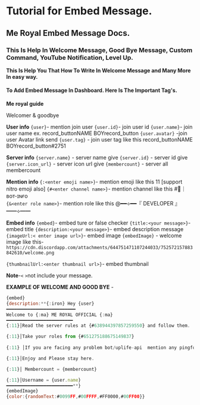 # Tutorial for Embed Message.

## Me Royal Embed Message Docs.

### This Is Help In Welcome Message, Good Bye Message, Custom Command, YouTube Notification, Level Up.

__This Is Help You That How To Write In Welcome Message and Many More In easy way.__

#### To Add Embed Message In Dashboard. Here Is The Important Tag's.

**Me royal guide**

Welcomer & goodbye

**User info**
`{user}`- mention join user
`{user.id}`- join user id
`{user.name}`- join user name ex. record_buttonNAME BOYrecord_button
`{user.avatar}` -join user Avatar link send
`{user.tag}` - join user tag like this record_buttonNAME BOYrecord_button#2751

**Server info**
`{server.name}` - server name give
`{server.id}` - server id give
`{server.icon_url}` - server icon url give
`{membercount}` - server all membercount

**Mention info**
`{:<enter emoji name>}`- mention emoji like this 11 [support nitro emoji also]
`{#<enter channel name>}`- mention channel like this #🤖｜ʙᴏᴛ-ɪɴғᴏ  
`{&<enter role name>}`- mention role like this @━━⟡━━『 DEVELOPER 』━━⟡━━ 

**Embed info**
`{embed}`- embed ture or false checker
`{title:<your message>}`- embed title
`{description:<your message>}`- embed description message
`{imageUrl:< enter image url>}`- embed image
`{embedImage}` - welcome image like this- `https://cdn.discordapp.com/attachments/644751471107244033/752572157883842610/welcome.png`

`{thumbnailUrl:<enter thumbnail url>}`- embed thumbnail

**Note**-`<` `>`not include your message.

**EXAMPLE OF WELCOME AND GOOD BYE** - 

```javascript
{embed}
{description:**{:iron} Hey {user}
━━━━━━━━━━━━━━━━━━━━━━━━━━
Welcome to {:ma} ME ROYAL OFFICIAL {:ma}
━━━━━━━━━━━━━━━━━━━━━━━━━
{:11}│Read the server rules at {#638944397857259550} and follow them.

{:11}│Take your roles from {#651275188675149837}
 
{:11} │If you are facing any problem bot/uplife-api  mention any pingforhelp

{:11}│Enjoy and Please stay here.

{:11}│ Membercount = {membercount}

{:11}│Username = {user.name}
━━━━━━━━━━━━━━━━━━━━━━━━━**}
{embedImage}
{color:{randomText:#0099FF,#00FFFF,#FF0000,#00FF00}}
```
